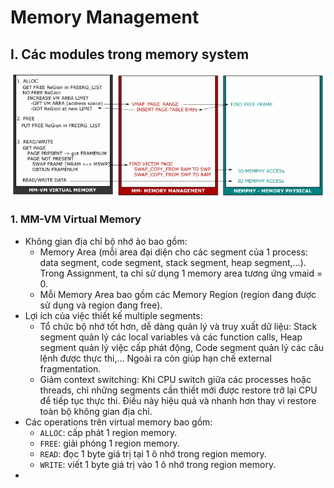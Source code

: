 # Memory Management

## I. Các modules trong memory system
![Memory-Modules](../assets/mod-mem.png)
### 1. MM-VM Virtual Memory
- Không gian địa chỉ bộ nhớ ảo bao gồm:
    - Memory Area (mỗi area đại diện cho các segment của 1 process: data segment, code segment, stack segment, heap segment,...). Trong Assignment, ta chỉ sử dụng 1 memory area tương ứng vmaid = 0. 
    - Mỗi Memory Area bao gồm các Memory Region (region đang được sử dụng và region đang free).
- Lợi ích của việc thiết kế multiple segments:
    - Tổ chức bộ nhớ tốt hơn, dễ dàng quản lý và truy xuất dữ liệu: Stack segment quản lý các local variables và các function calls, Heap segment quản lý việc cấp phát động, Code segment quản lý các câu lệnh được thực thi,... Ngoài ra còn giúp hạn chế external fragmentation.
    - Giảm context switching: Khi CPU switch giữa các processes hoặc threads, chỉ những segments cần thiết mới được restore trở lại CPU để tiếp tục thực thi. Điều này hiệu quả và nhanh hơn thay vì restore toàn bộ không gian địa chỉ.
- Các operations trên virtual memory bao gồm:
    - ```ALLOC```: cấp phát 1 region memory.
    - ```FREE```: giải phóng 1 region memory.
    - ```READ```: đọc 1 byte giá trị tại 1 ô nhớ trong region memory.
    - ```WRITE```: viết 1 byte giá trị vào 1 ô nhớ trong region memory.
- 